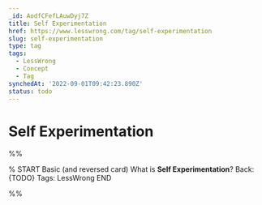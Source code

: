 ```yaml
---
_id: AodfCFefLAuwDyj7Z
title: Self Experimentation
href: https://www.lesswrong.com/tag/self-experimentation
slug: self-experimentation
type: tag
tags:
  - LessWrong
  - Concept
  - Tag
synchedAt: '2022-09-01T09:42:23.890Z'
status: todo
---
```


# Self Experimentation


%%

% START
Basic (and reversed card)
What is **Self Experimentation**?
Back: {TODO}
Tags: LessWrong
END

%%
	
